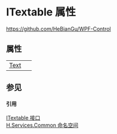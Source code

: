 # ITextable 属性
https://github.com/HeBianGu/WPF-Control



## 属性
<table>
<tr>
<td><a href="f36ec0d6-8009-fc95-e251-7c8c346f38ab">Text</a></td>
<td> </td></tr>
</table>

## 参见


#### 引用
<a href="22e65be6-6761-0a13-b426-19f5b42c616d">ITextable 接口</a>  
<a href="b9cdd84f-6623-a51a-f53b-465103ced202">H.Services.Common 命名空间</a>  

